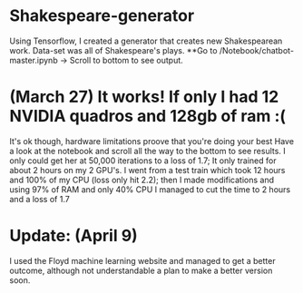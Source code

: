 # Shakespeare-generator
Using Tensorflow, I created a generator that creates new Shakespearean work. Data-set was all of Shakespeare's plays.
**Go to /Notebook/chatbot-master.ipynb -> Scroll to bottom to see output.

# (March 27) It works! If only I had 12 NVIDIA quadros and 128gb of ram :(
It's ok though, hardware limitations proove that you're doing your best
Have a look at the notebook and scroll all the way to the bottom to see results.
I only could get her at 50,000 iterations to a loss of 1.7; It only trained for about 2 hours on my 2 GPU's. 
I went from a test train which took 12 hours and 100% of my CPU (loss only hit 2.2); then I made modifications and using 97% of RAM and only 40% CPU I managed to cut the time to 2 hours and a loss of 1.7

# Update: (April 9)
I used the Floyd machine learning website and managed to get a better outcome, although not understandable a plan to make a better version soon.
